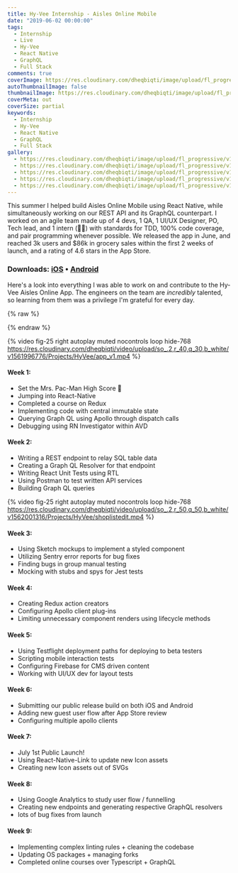 ```yaml
---
title: Hy-Vee Internship - Aisles Online Mobile
date: "2019-06-02 00:00:00"
tags:
  - Internship
  - Live
  - Hy-Vee
  - React Native
  - GraphQL
  - Full Stack
comments: true
coverImage: https://res.cloudinary.com/dheqbiqti/image/upload/fl_progressive/v1559613462/Projects/HyVee/hy-vee-it-corporate-office-1.jpg
autoThumbnailImage: false
thumbnailImage: https://res.cloudinary.com/dheqbiqti/image/upload/fl_progressive,r_50:5/v1559613267/Projects/HyVee/HyveeBanner.jpg
coverMeta: out
coverSize: partial
keywords:
  - Internship
  - Hy-Vee
  - React Native
  - GraphQL
  - Full Stack
gallery:
  - https://res.cloudinary.com/dheqbiqti/image/upload/fl_progressive/v1559613419/Projects/HyVee/hy-vee-it-corporate-office-21.jpg
  - https://res.cloudinary.com/dheqbiqti/image/upload/fl_progressive/v1559613485/Projects/HyVee/ows_152123581830646.jpg
  - https://res.cloudinary.com/dheqbiqti/image/upload/fl_progressive/v1559613462/Projects/HyVee/hy-vee-it-corporate-office-1.jpg
  - https://res.cloudinary.com/dheqbiqti/image/upload/fl_progressive/v1559613548/Projects/HyVee/HST-3-2.jpg
  - https://res.cloudinary.com/dheqbiqti/image/upload/fl_progressive/v1559613518/Projects/HyVee/636385330571006441-080917-hyvee-HST-it-centerRWHITE1306.jpg
---
```


This summer I helped build Aisles Online Mobile using React Native, while simultaneously working on our REST API and its GraphQL counterpart. I worked on an agile team made up of 4 devs, 1 QA, 1 UI/UX Designer, PO, Tech lead, and 1 intern (👋😄) with standards for TDD, 100% code coverage, and pair programming whenever possible. We released the app in June, and reached 3k users and $86k in grocery sales within the first 2 weeks of launch, and a rating of 4.6 stars in the App Store.</br>

<!-- more -->

### Downloads: [iOS](https://apps.apple.com/us/app/hy-vee-aisles-online/id1401371704?ls=1) • [Android](https://play.google.com/store/apps/details?id=com.hyvee.grocery&hl=en_US)

Here's a look into everything I was able to work on and contribute to the Hy-Vee Aisles Online App. The engineers on the team are _incredibly_ talented, so learning from them was a privilege I'm grateful for every day.

{% raw %}

<style scoped>
@media (max-width: 768px) {
    .hide-768 {
        display: none;
    }
}
</style>

{% endraw %}

{% video fig-25 right autoplay muted nocontrols loop hide-768
https://res.cloudinary.com/dheqbiqti/video/upload/so_.2,r_40,q_30,b_white/v1561996776/Projects/HyVee/app_v1.mp4 %}

#### Week 1:

- Set the Mrs. Pac-Man High Score 👾
- Jumping into React-Native
- Completed a course on Redux
- Implementing code with central immutable state
- Querying Graph QL using Apollo through dispatch calls
- Debugging using RN Investigator within AVD

#### Week 2:

- Writing a REST endpoint to relay SQL table data
- Creating a Graph QL Resolver for that endpoint
- Writing React Unit Tests using RTL
- Using Postman to test written API services
- Building Graph QL queries

{% video fig-25 right autoplay muted nocontrols loop hide-768
https://res.cloudinary.com/dheqbiqti/video/upload/so_.2,r_50,q_50,b_white/v1562001316/Projects/HyVee/shoplistedit.mp4 %}

#### Week 3:

- Using Sketch mockups to implement a styled component
- Utilizing Sentry error reports for bug fixes
- Finding bugs in group manual testing
- Mocking with stubs and spys for Jest tests

#### Week 4:

- Creating Redux action creators
- Configuring Apollo client plug-ins
- Limiting unnecessary component renders using lifecycle methods

#### Week 5:

- Using Testflight deployment paths for deploying to beta testers
- Scripting mobile interaction tests
- Configuring Firebase for CMS driven content
- Working with UI/UX dev for layout tests

#### Week 6:

- Submitting our public release build on both iOS and Android
- Adding new guest user flow after App Store review
- Configuring multiple apollo clients

#### Week 7:

- July 1st Public Launch!
- Using React-Native-Link to update new Icon assets
- Creating new Icon assets out of SVGs

#### Week 8:

- Using Google Analytics to study user flow / funnelling
- Creating new endpoints and generating respective GraphQL resolvers
- lots of bug fixes from launch

#### Week 9:

- Implementing complex linting rules + cleaning the codebase
- Updating OS packages + managing forks
- Completed online courses over Typescript + GraphQL

</br></br>
